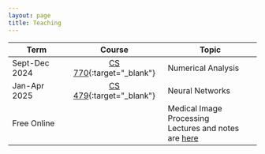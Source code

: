 ```yaml
---
layout: page
title: Teaching
---
```


| Term | Course | Topic |
|-----------|:--------------:|-----------------|
| Sept-Dec 2024 | [CS 770](https://uwaterloo-jorchard.github.io/cs770.github.io/){:target="_blank"} | Numerical Analysis |
| Jan-Apr 2025 | [CS 479](https://jorchard.github.io/cs479.github.io){:target="_blank"} | Neural Networks |
| Free Online | | Medical Image Processing<br>Lectures and notes are [here](https://cs.uwaterloo.ca/~jorchard/old/cs473/CS473/Welcome.html) |

<!--
| May-Aug 2023 | CS 370 | Numerical Computation |
| July 2023 | Shad Valley | [BrainLab](https://third-animal-0f0.notion.site/Shad-Valley-BrainLab-d8cd3efea2614c1fb6b3dc946b7fcca4?pvs=4){:target="_blank"} |
-->
